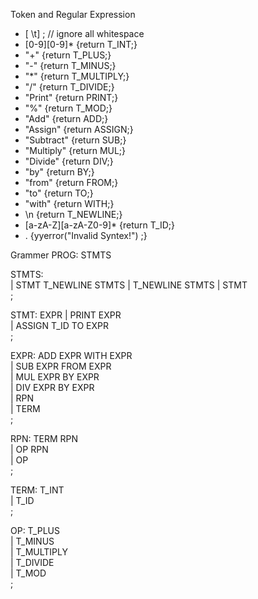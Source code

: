 Token and Regular Expression
- [ \t]                       ; // ignore all whitespace
- [0-9][0-9]*                 {return T_INT;}
- "+"                         {return T_PLUS;}
- "-"                         {return T_MINUS;}
- "*"                         {return T_MULTIPLY;}
- "/"                         {return T_DIVIDE;}
- "Print"                     {return PRINT;}
- "%"                         {return T_MOD;}
- "Add"                       {return ADD;}
- "Assign"                    {return ASSIGN;}
- "Subtract"                  {return SUB;}
- "Multiply"                  {return MUL;}
- "Divide"                    {return DIV;}
- "by"                        {return BY;}
- "from"                      {return FROM;}
- "to"                        {return TO;}
- "with"                      {return WITH;}
- \n                          {return T_NEWLINE;}
- [a-zA-Z][a-zA-Z0-9]*        {return T_ID;}
- .                           {yyerror("Invalid Syntex!") ;}

Grammer
PROG:  STMTS	

STMTS:					   
     | STMT T_NEWLINE STMTS 
     | T_NEWLINE STMTS
     | STMT 					
;

STMT:  EXPR
     | PRINT EXPR			 
     | ASSIGN T_ID TO EXPR 	 
;

EXPR:  ADD EXPR WITH EXPR 	 
     | SUB EXPR FROM EXPR 	 
     | MUL EXPR BY EXPR 		 
     | DIV EXPR BY EXPR 		 	
     | RPN					 
     | TERM 					 
;

RPN:   TERM RPN				 
     | OP RPN				 
     | OP					 
;
 

TERM:  T_INT					 
     | T_ID 					 
;

OP:    T_PLUS				 
     | T_MINUS				 
     | T_MULTIPLY			 
     | T_DIVIDE				 
     | T_MOD					 
;
